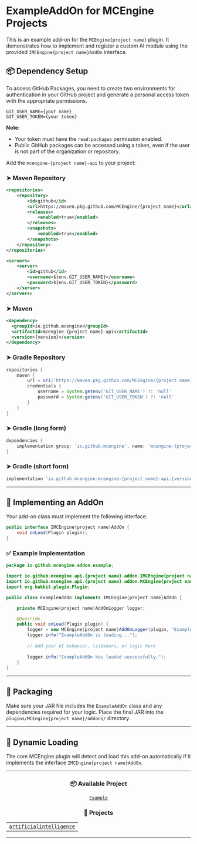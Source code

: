 # ExampleAddOn for MCEngine Projects

This is an example add-on for the `MCEngine{project name}` plugin. It demonstrates how to implement and register a custom AI module using the provided `IMCEngine{project name}AddOn` interface.

## 📦 Dependency Setup

To access GitHub Packages, you need to create two environments for authentication in your GitHub project and generate a personal access token with the appropriate permissions.

```env
GIT_USER_NAME={your name}
GIT_USER_TOKEN={your token}
```

**Note:**
- Your token must have the `read:packages` permission enabled.
- Public GitHub packages can be accessed using a token, even if the user is not part of the organization or repository.

Add the `mcengine-{project name}-api` to your project:

### ➤ Maven Repository
```xml
<repositories>
    <repository>
        <id>github</id>
        <url>https://maven.pkg.github.com/MCEngine/{project name}</url>
        <releases>
            <enabled>true</enabled>
        </releases>
        <snapshots>
            <enabled>true</enabled>
        </snapshots>
    </repository>
</repositories>

<servers>
    <server>
        <id>github</id>
        <username>${env.GIT_USER_NAME}</username>
        <password>${env.GIT_USER_TOKEN}</password>
    </server>
</servers>
```

### ➤ Maven
```xml
<dependency>
  <groupId>io.github.mcengine</groupId>
  <artifactId>mcengine-{project name}-api</artifactId>
  <version>{version}</version>
</dependency>
```

### ➤ Gradle Repository
```groovy
repositories {
    maven {
        url = uri('https://maven.pkg.github.com/MCEngine/{project name}')
        credentials {
            username = System.getenv('GIT_USER_NAME') ?: 'null'
            password = System.getenv('GIT_USER_TOKEN') ?: 'null'
        }
    }
}
```

### ➤ Gradle (long form)
```groovy
dependencies {
    implementation group: 'io.github.mcengine', name: 'mcengine-{project name}-api', version: '{version}'
}
```

### ➤ Gradle (short form)
```groovy
implementation 'io.github.mcengine:mcengine-{project name}-api:{version}'
```

---

## 🧩 Implementing an AddOn

Your add-on class must implement the following interface:

```java
public interface IMCEngine{project name}AddOn {
    void onLoad(Plugin plugin);
}
```

### ✅ Example Implementation

```java
package io.github.mcengine.addon.example;

import io.github.mcengine.api.{project name}.addon.IMCEngine{project name}AddOn;
import io.github.mcengine.api.{project name}.addon.MCEngine{project name}AddOnLogger;
import org.bukkit.plugin.Plugin;

public class ExampleAddOn implements IMCEngine{project name}AddOn {

    private MCEngine{project name}AddOnLogger logger;

    @Override
    public void onLoad(Plugin plugin) {
        logger = new MCEngine{project name}AddOnLogger(plugin, "ExampleAddOn");
        logger.info("ExampleAddOn is loading...");
        
        // Add your AI behavior, listeners, or logic here
        
        logger.info("ExampleAddOn has loaded successfully.");
    }
}
```

---

## 📁 Packaging

Make sure your JAR file includes the `ExampleAddOn` class and any dependencies required for your logic. Place the final JAR into the `plugins/MCEngine{project name}/addons/` directory.

---

## 🔄 Dynamic Loading

The core MCEngine plugin will detect and load this add-on automatically if it implements the interface `IMCEngine{project name}AddOn`.

---

<div align="center">

<h3><b>📦 Available Project</b></h3>

<a href="https://github.com/MCEngine-AddOn/example"><code>Example</code></a>

<h3><b>📁 Projects</b></h3>

<table>
  <tr>
    <td><a href="https://github.com/MCEngine/artificialintelligence"><code>artificialintelligence</code></a></td>
  </tr>
</table>

</div>

---
